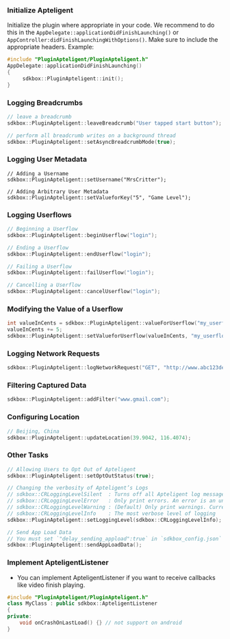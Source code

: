 ### Initialize Apteligent
Initialize the plugin where appropriate in your code. We recommend to do this in the `AppDelegate::applicationDidFinishLaunching()` or `AppController:didFinishLaunchingWithOptions()`. Make sure to include the appropriate headers. Example:
```cpp
#include "PluginApteligent/PluginApteligent.h"
AppDelegate::applicationDidFinishLaunching()
{
     sdkbox::PluginApteligent::init();
}
```

### Logging Breadcrumbs

```cpp
// leave a breadcrumb
sdkbox::PluginApteligent::leaveBreadcrumb("User tapped start button");

// perform all breadcrumb writes on a background thread
sdkbox::PluginApteligent::setAsyncBreadcrumbMode(true);
```


### Logging User Metadata

```
// Adding a Username
sdkbox::PluginApteligent::setUsername("MrsCritter");

// Adding Arbitrary User Metadata
sdkbox::PluginApteligent::setValueforKey("5", "Game Level");
```


### Logging Userflows
```cpp
// Beginning a Userflow
sdkbox::PluginApteligent::beginUserflow("login");

// Ending a Userflow
sdkbox::PluginApteligent::endUserflow("login");

// Failing a Userflow
sdkbox::PluginApteligent::failUserflow("login");

// Cancelling a Userflow
sdkbox::PluginApteligent::cancelUserflow("login");
```

### Modifying the Value of a Userflow
```cpp
int valueInCents = sdkbox::PluginApteligent::valueForUserflow("my_userflow");
valueInCents += 5;
sdkbox::PluginApteligent::setValueforUserflow(valueInCents, "my_userflow");

```

### Logging Network Requests
```cpp
sdkbox::PluginApteligent::logNetworkRequest("GET", "http://www.abc123def456.com", 2.0, 1000, 100, 200);
```


### Filtering Captured Data
```cpp
sdkbox::PluginApteligent::addFilter("www.gmail.com");
```

### Configuring Location
```cpp
// Beijing, China
sdkbox::PluginApteligent::updateLocation(39.9042, 116.4074);
```

### Other Tasks
```cpp
// Allowing Users to Opt Out of Apteligent
sdkbox::PluginApteligent::setOptOutStatus(true);

// Changing the verbosity of Apteligent’s Logs
// sdkbox::CRLoggingLevelSilent  : Turns off all Apteligent log messages
// sdkbox::CRLoggingLevelError   : Only print errors. An error is an unexpected event that will result not capturing important data
// sdkbox::CRLoggingLevelWarning : (Default) Only print warnings. Currently warning messages are printed when calling Apteligent methods before initializing Apteligent.
// sdkbox::CRLoggingLevelInfo    : The most verbose level of logging
sdkbox::PluginApteligent::setLoggingLevel(sdkbox::CRLoggingLevelInfo);

// Send App Load Data
// You must set `"delay_sending_appload":true` in `sdkbox_config.json` first
sdkbox::PluginApteligent::sendAppLoadData();
```

### Implement ApteligentListener
* You can implement ApteligentListener if you want to receive callbacks like video finish playing.
```cpp
#include "PluginApteligent/PluginApteligent.h"
class MyClass : public sdkbox::ApteligentListener
{
private:
    void onCrashOnLastLoad() {} // not support on android
}
```
